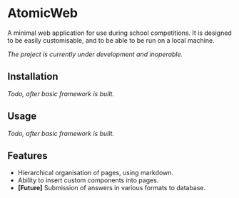 # AtomicWeb

A minimal web application for use during school competitions. It is designed to be easily customisable, and to be able to be run on a local machine.

*The project is currently under development and inoperable.*

## Installation

*Todo, after basic framework is built.*

## Usage

*Todo, after basic framework is built.*

## Features

- Hierarchical organisation of pages, using markdown.
- Ability to insert custom components into pages.
- **[Future]** Submission of answers in various formats to database.